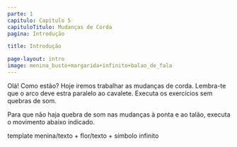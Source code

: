```yaml
---
parte: 1
capitulo: Capítulo 5
capituloTitulo: Mudanças de Corda
pagina: Introdução 

title: Introdução

page-layout: intro
image: menina_busto+margarida+infinito+balao_de_fala
---
```


Olá! Como estão? Hoje iremos trabalhar as mudanças de corda. Lembra-te que o arco deve estra paralelo ao cavalete. Executa os exercícios sem quebras de som.

Para que não haja quebra de som nas mudanças à ponta e ao talão, executa o movimento abaixo indicado.

template menina/texto + flor/texto + símbolo infinito
